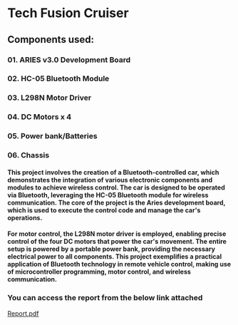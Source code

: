 # Tech Fusion Cruiser
## Components used: 
### 01. ARIES v3.0 Development Board
<!--![aries_V3](https://images.mobilism.org/?di=R8PK)-->
### 02. HC-05 Bluetooth Module
### 03. L298N Motor Driver
### 04. DC Motors x 4
### 05. Power bank/Batteries
### 06. Chassis

#### This project involves the creation of a Bluetooth-controlled car, which demonstrates the integration of various electronic components and modules to achieve wireless control. The car is designed to be operated via Bluetooth, leveraging the HC-05 Bluetooth module for wireless communication. The core of the project is the Aries development board, which is used to execute the control code and manage the car's operations.

#### For motor control, the L298N motor driver is employed, enabling precise control of the four DC motors that power the car's movement. The entire setup is powered by a portable power bank, providing the necessary electrical power to all components. This project exemplifies a practical application of Bluetooth technology in remote vehicle control, making use of microcontroller programming, motor control, and wireless communication.

### You can access the report from the below link attached
[Report.pdf](https://github.com/user-attachments/files/15751054/cdac_tech_fusion_cruiser.pdf)
